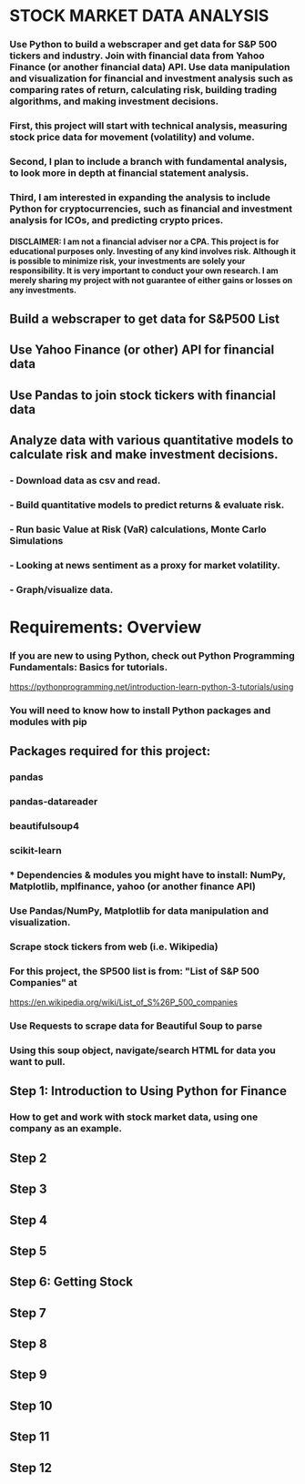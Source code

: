 # STOCK MARKET DATA ANALYSIS
### Use Python to build a webscraper and get data for S&P 500 tickers and industry. Join with financial data from Yahoo Finance (or another financial data) API. Use data manipulation and visualization for financial and investment analysis such as comparing rates of return, calculating risk, building trading algorithms, and making investment decisions.  
### First, this project will start with technical analysis, measuring stock price data for movement (volatility) and volume.
### Second, I plan to include a branch with fundamental analysis, to look more in depth at financial statement analysis.
### Third, I am interested in expanding the analysis to include Python for cryptocurrencies, such as financial and investment analysis for ICOs, and predicting crypto prices. 
#### DISCLAIMER: I am not a financial adviser nor a CPA. This project is for educational purposes only. Investing of any kind involves risk. Although it is possible to minimize risk, your investments are solely your responsibility. It is very important to conduct your own research. I am merely sharing my project with not guarantee of either gains or losses on any investments.

## Build a webscraper to get data for S&P500 List
## Use Yahoo Finance (or other) API for financial data
## Use Pandas to join stock tickers with financial data
## Analyze data with various quantitative models to calculate risk and make investment decisions.
###   - Download data as csv and read. 
###   - Build quantitative models to predict returns & evaluate risk. 
###   - Run basic Value at Risk (VaR) calculations, Monte Carlo Simulations
###   - Looking at news sentiment as a proxy for market volatility.
###   - Graph/visualize data.


# Requirements: Overview 
### If you are new to using Python, check out Python Programming Fundamentals: Basics for tutorials.
https://pythonprogramming.net/introduction-learn-python-3-tutorials/using 
### You will need to know how to install Python packages and modules with pip

## Packages required for this project:
### pandas
### pandas-datareader
### beautifulsoup4
### scikit-learn
### * Dependencies & modules you might have to install: NumPy, Matplotlib, mplfinance, yahoo (or another finance API) 

### Use Pandas/NumPy, Matplotlib for data manipulation and visualization.
### Scrape stock tickers from web (i.e. Wikipedia) 
### For this project, the SP500 list is from: "List of S&P 500 Companies" at
https://en.wikipedia.org/wiki/List_of_S%26P_500_companies
### Use Requests to scrape data for Beautiful Soup to parse
### Using this soup object, navigate/search HTML for data you want to pull. 


## Step 1: Introduction to Using Python for Finance
### How to get and work with stock market data, using one company as an example.

## Step 2

## Step 3

## Step 4

## Step 5

## Step 6: Getting Stock

## Step 7

## Step 8

## Step 9

## Step 10

## Step 11

## Step 12

